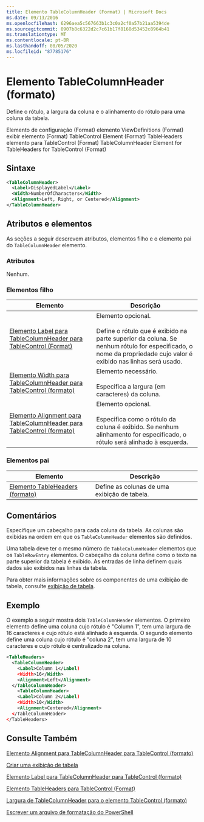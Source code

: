 ```yaml
---
title: Elemento TableColumnHeader (Format) | Microsoft Docs
ms.date: 09/13/2016
ms.openlocfilehash: 6296aea5c567663b1c3c0a2cf0a57b21aa5394de
ms.sourcegitcommit: 0907b8c6322d2c7c61b17f8168d53452c8964b41
ms.translationtype: MT
ms.contentlocale: pt-BR
ms.lasthandoff: 08/05/2020
ms.locfileid: "87785176"
---
```

# <a name="tablecolumnheader-element-format"></a>Elemento TableColumnHeader (formato)

Define o rótulo, a largura da coluna e o alinhamento do rótulo para uma coluna da tabela.

Elemento de configuração (Format) elemento ViewDefinitions (Format) exibir elemento (Format) TableControl Element (Format) TableHeaders elemento para TableControl (Format) TableColumnHeader Element for TableHeaders for TableControl (Format)

## <a name="syntax"></a>Sintaxe

```xml
<TableColumnHeader>
  <Label>DisplayedLabel</Label>
  <Width>NumberOfCharacters</Width>
  <Alignment>Left, Right, or Centered</Alignment>
</TableColumnHeader>
```

## <a name="attributes-and-elements"></a>Atributos e elementos

As seções a seguir descrevem atributos, elementos filho e o elemento pai do `TableColumnHeader` elemento.

### <a name="attributes"></a>Atributos

Nenhum.

### <a name="child-elements"></a>Elementos filho

|Elemento|Descrição|
|-------------|-----------------|
|[Elemento Label para TableColumnHeader para TableControl (Format)](./label-element-for-tablecolumnheader-for-tablecontrol-format.md)|Elemento opcional.<br /><br /> Define o rótulo que é exibido na parte superior da coluna. Se nenhum rótulo for especificado, o nome da propriedade cujo valor é exibido nas linhas será usado.|
|[Elemento Width para TableColumnHeader para TableControl (formato)](./width-element-for-tablecolumnheader-for-tablecontrol-format.md)|Elemento necessário.<br /><br /> Especifica a largura (em caracteres) da coluna.|
|[Elemento Alignment para TableColumnHeader para TableControl (formato)](./alignment-element-for-tablecolumnheader-for-tablecontrol-format.md)|Elemento opcional.<br /><br /> Especifica como o rótulo da coluna é exibido. Se nenhum alinhamento for especificado, o rótulo será alinhado à esquerda.|

### <a name="parent-elements"></a>Elementos pai

|Elemento|Descrição|
|-------------|-----------------|
|[Elemento TableHeaders (formato)](./tableheaders-element-format.md)|Define as colunas de uma exibição de tabela.|

## <a name="remarks"></a>Comentários

Especifique um cabeçalho para cada coluna da tabela. As colunas são exibidas na ordem em que os `TableColumnHeader` elementos são definidos.

Uma tabela deve ter o mesmo número de `TableColumnHeader` elementos que os `TableRowEntry` elementos. O cabeçalho da coluna define como o texto na parte superior da tabela é exibido. As entradas de linha definem quais dados são exibidos nas linhas da tabela.

Para obter mais informações sobre os componentes de uma exibição de tabela, consulte [exibição de tabela](./creating-a-table-view.md).

## <a name="example"></a>Exemplo

O exemplo a seguir mostra dois `TableColumnHeader` elementos. O primeiro elemento define uma coluna cujo rótulo é "Column 1", tem uma largura de 16 caracteres e cujo rótulo está alinhado à esquerda. O segundo elemento define uma coluna cujo rótulo é "coluna 2", tem uma largura de 10 caracteres e cujo rótulo é centralizado na coluna.

```xml
<TableHeaders>
  <TableColumnHeader>
    <Label>Column 1</Label)
    <Width>16</Width>
    <Alignment>Left</Alignment>
  </TableColumnHeader>
    <TableColumnHeader>
    <Label>Column 2</Label)
    <Width>10</Width>
    <Alignment>Centered</Alignment>
  </TableColumnHeader>
</TableHeaders>
```

## <a name="see-also"></a>Consulte Também

[Elemento Alignment para TableColumnHeader para TableControl (formato)](./alignment-element-for-tablecolumnheader-for-tablecontrol-format.md)

[Criar uma exibição de tabela](./creating-a-table-view.md)

[Elemento Label para TableColumnHeader para TableControl (formato)](./label-element-for-tablecolumnheader-for-tablecontrol-format.md)

[Elemento TableHeaders para TableControl (Format)](./tableheaders-element-format.md)

[Largura de TableColumnHeader para o elemento TableControl (formato)](./width-element-for-tablecolumnheader-for-tablecontrol-format.md)

[Escrever um arquivo de formatação do PowerShell](./writing-a-powershell-formatting-file.md)

